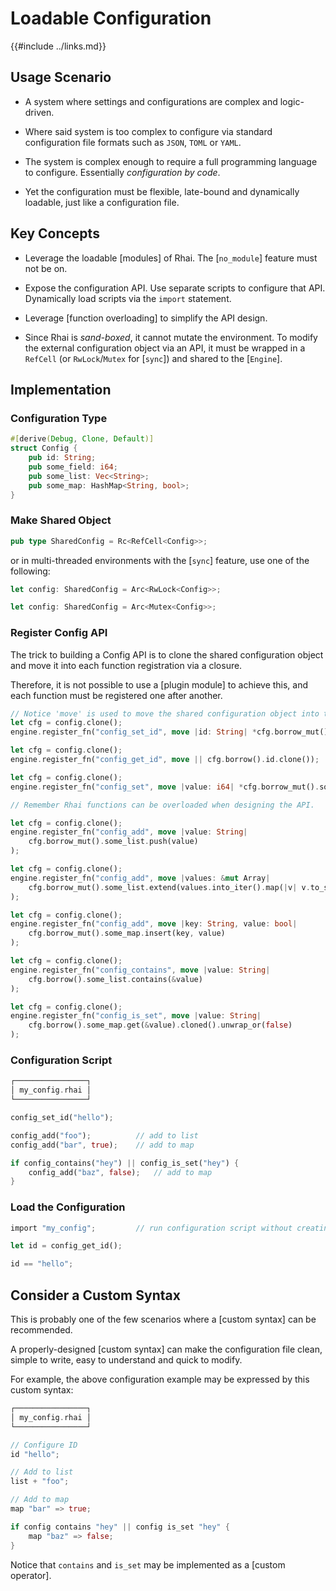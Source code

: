 Loadable Configuration
======================

{{#include ../links.md}}


Usage Scenario
--------------

* A system where settings and configurations are complex and logic-driven.

* Where said system is too complex to configure via standard configuration file formats such as `JSON`, `TOML` or `YAML`.

* The system is complex enough to require a full programming language to configure. Essentially _configuration by code_.

* Yet the configuration must be flexible, late-bound and dynamically loadable, just like a configuration file.


Key Concepts
------------

* Leverage the loadable [modules] of Rhai.  The [`no_module`] feature must not be on.

* Expose the configuration API.  Use separate scripts to configure that API.  Dynamically load scripts via the `import` statement.

* Leverage [function overloading] to simplify the API design.

* Since Rhai is _sand-boxed_, it cannot mutate the environment.  To modify the external configuration object via an API, it must be wrapped in a `RefCell` (or `RwLock`/`Mutex` for [`sync`]) and shared to the [`Engine`].


Implementation
--------------

### Configuration Type

```rust no_run
#[derive(Debug, Clone, Default)]
struct Config {
    pub id: String;
    pub some_field: i64;
    pub some_list: Vec<String>;
    pub some_map: HashMap<String, bool>;
}
```

### Make Shared Object

```rust no_run
pub type SharedConfig = Rc<RefCell<Config>>;
```

or in multi-threaded environments with the [`sync`] feature, use one of the following:

```rust no_run
let config: SharedConfig = Arc<RwLock<Config>>;

let config: SharedConfig = Arc<Mutex<Config>>;
```

### Register Config API

The trick to building a Config API is to clone the shared configuration object and
move it into each function registration via a closure.

Therefore, it is not possible to use a [plugin module] to achieve this, and each function must
be registered one after another.

```rust no_run
// Notice 'move' is used to move the shared configuration object into the closure.
let cfg = config.clone();
engine.register_fn("config_set_id", move |id: String| *cfg.borrow_mut().id = id);

let cfg = config.clone();
engine.register_fn("config_get_id", move || cfg.borrow().id.clone());

let cfg = config.clone();
engine.register_fn("config_set", move |value: i64| *cfg.borrow_mut().some_field = value);

// Remember Rhai functions can be overloaded when designing the API.

let cfg = config.clone();
engine.register_fn("config_add", move |value: String|
    cfg.borrow_mut().some_list.push(value)
);

let cfg = config.clone();
engine.register_fn("config_add", move |values: &mut Array|
    cfg.borrow_mut().some_list.extend(values.into_iter().map(|v| v.to_string()))
);

let cfg = config.clone();
engine.register_fn("config_add", move |key: String, value: bool|
    cfg.borrow_mut().some_map.insert(key, value)
);

let cfg = config.clone();
engine.register_fn("config_contains", move |value: String|
    cfg.borrow().some_list.contains(&value)
);

let cfg = config.clone();
engine.register_fn("config_is_set", move |value: String|
    cfg.borrow().some_map.get(&value).cloned().unwrap_or(false)
);
```

### Configuration Script

```rust no_run
┌────────────────┐
│ my_config.rhai │
└────────────────┘

config_set_id("hello");

config_add("foo");          // add to list
config_add("bar", true);    // add to map

if config_contains("hey") || config_is_set("hey") {
    config_add("baz", false);   // add to map
}
```

### Load the Configuration

```rust no_run
import "my_config";         // run configuration script without creating a module

let id = config_get_id();

id == "hello";
```


Consider a Custom Syntax
------------------------

This is probably one of the few scenarios where a [custom syntax] can be recommended.

A properly-designed [custom syntax] can make the configuration file clean, simple to write,
easy to understand and quick to modify.

For example, the above configuration example may be expressed by this custom syntax:

```rust no_run
┌────────────────┐
│ my_config.rhai │
└────────────────┘

// Configure ID
id "hello";

// Add to list
list + "foo";

// Add to map
map "bar" => true;

if config contains "hey" || config is_set "hey" {
    map "baz" => false;
}
```

Notice that `contains` and `is_set` may be implemented as a [custom operator].
